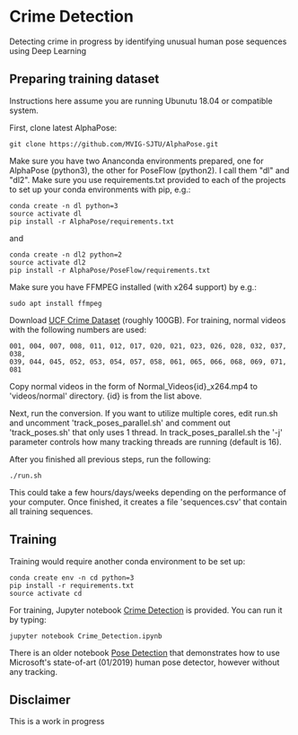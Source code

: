 # Crime Detection
Detecting crime in progress by identifying unusual human pose sequences using Deep Learning

## Preparing training dataset

Instructions here assume you are running Ubunutu 18.04 or compatible system.

First, clone latest AlphaPose:

    git clone https://github.com/MVIG-SJTU/AlphaPose.git

Make sure you have two Ananconda environments prepared, one for AlphaPose (python3), 
the other for PoseFlow (python2). I call them "dl" and "dl2". Make sure you use requirements.txt
provided to each of the projects to set up your conda environments with pip, e.g.:

	conda create -n dl python=3
	source activate dl
	pip install -r AlphaPose/requirements.txt

and

	conda create -n dl2 python=2
	source activate dl2
	pip install -r AlphaPose/PoseFlow/requirements.txt


Make sure you have FFMPEG installed (with x264 support) by e.g.:

	sudo apt install ffmpeg


Download [UCF Crime Dataset](http://crcv.ucf.edu/cchen/) (roughly 100GB).
For training, normal videos with the following numbers are used:

	001, 004, 007, 008, 011, 012, 017, 020, 021, 023, 026, 028, 032, 037, 038,
	039, 044, 045, 052, 053, 054, 057, 058, 061, 065, 066, 068, 069, 071, 081

Copy normal videos in the form of Normal_Videos{id}_x264.mp4 to 'videos/normal' directory. {id} is from the list above.

Next, run the conversion. If you want to utilize multiple cores, edit run.sh and uncomment 'track_poses_parallel.sh'
and comment out 'track_poses.sh' that only uses 1 thread. In track_poses_parallel.sh the '-j' parameter controls how
many tracking threads are running (default is 16).

After you finished all previous steps, run the following:

	./run.sh

This could take a few hours/days/weeks depending on the performance of your computer. 
Once finished, it creates a file 'sequences.csv' that contain all training sequences.

## Training

Training would require another conda environment to be set up:

	conda create env -n cd python=3
	pip install -r requirements.txt
	source activate cd

For training, Jupyter notebook [Crime Detection](Crime_Detection.ipynb) is provided. You can run it by typing:

	jupyter notebook Crime_Detection.ipynb

There is an older notebook [Pose Detection](Pose_Detection.ipynb) that demonstrates how
to use Microsoft's state-of-art (01/2019) human pose detector, however without any tracking.

## Disclaimer

This is a work in progress




